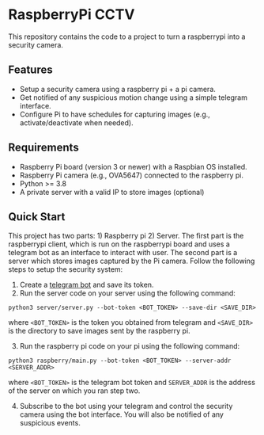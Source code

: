 # RaspberryPi CCTV

This repository contains the code to a project to turn a raspberrypi into a security camera.

## Features

* Setup a security camera using a raspberry pi + a pi camera.
* Get notified of any suspicious motion change using a simple telegram interface.
* Configure Pi to have schedules for capturing images (e.g., activate/deactivate when needed).

## Requirements

* Raspberry Pi board (version 3 or newer) with a Raspbian OS installed.
* Raspberry Pi camera (e.g., OVA5647) connected to the raspberry pi.
* Python >= 3.8
* A private server with a valid IP to store images (optional)

## Quick Start

This project has two parts: 1) Raspberry pi 2) Server. The first part is the raspberrypi client, which is run on the
raspberrypi board and uses a telegram bot as an interface to interact with user. The second part is a server which
stores images captured by the Pi camera. Follow the following steps to setup the security system:

1) Create a [telegram bot](https://core.telegram.org/bots) and save its token.
2) Run the server code on your server using the following command:

```shell
python3 server/server.py --bot-token <BOT_TOKEN> --save-dir <SAVE_DIR>
```

where `<BOT_TOKEN>` is the token you obtained from telegram and `<SAVE_DIR>` is the directory to save images sent by the
raspberry pi.

3) Run the raspberry pi code on your pi using the following command:

```shell
python3 raspberry/main.py --bot-token <BOT_TOKEN> --server-addr <SERVER_ADDR>
```

where `<BOT_TOKEN>` is the telegram bot token and `SERVER_ADDR` is the address of the server on which you ran step two.

4) Subscribe to the bot using your telegram and control the security camera using the bot interface. You will also be
   notified of any suspicious events.  
